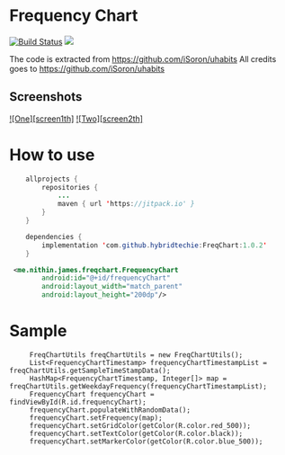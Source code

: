 Frequency Chart
===============

[![Build Status](https://travis-ci.com/hybridtechie/FreqChart.svg?branch=master)](https://travis-ci.com/hybridtechie/FreqChart)
[![](https://jitpack.io/v/hybridtechie/FreqChart.svg)](https://jitpack.io/#hybridtechie/FreqChart)


The code is extracted from https://github.com/iSoron/uhabits
All credits goes to https://github.com/iSoron/uhabits

## Screenshots

[![One][screen1th]][screen1]
[![Two][screen2th]][screen2]




How to use
===============

```java
    allprojects {
		repositories {
			...
			maven { url 'https://jitpack.io' }
		}
	}
```
```java 
    dependencies {
		implementation 'com.github.hybridtechie:FreqChart:1.0.2'
	}
```

```xml
 <me.nithin.james.freqchart.FrequencyChart
        android:id="@+id/frequencyChart"
        android:layout_width="match_parent"
        android:layout_height="200dp"/>
```

Sample
===============

```aidl    
     FreqChartUtils freqChartUtils = new FreqChartUtils();
     List<FrequencyChartTimestamp> frequencyChartTimestampList = freqChartUtils.getSampleTimeStampData();
     HashMap<FrequencyChartTimestamp, Integer[]> map = freqChartUtils.getWeekdayFrequency(frequencyChartTimestampList);
     FrequencyChart frequencyChart = findViewById(R.id.frequencyChart);
     frequencyChart.populateWithRandomData();
     frequencyChart.setFrequency(map);
     frequencyChart.setGridColor(getColor(R.color.red_500));
     frequencyChart.setTextColor(getColor(R.color.black));
     frequencyChart.setMarkerColor(getColor(R.color.blue_500));
```


[screen1]: screenshots/screenshot1.PNG
[screen2]: screenshots/screenshot2.PNG


